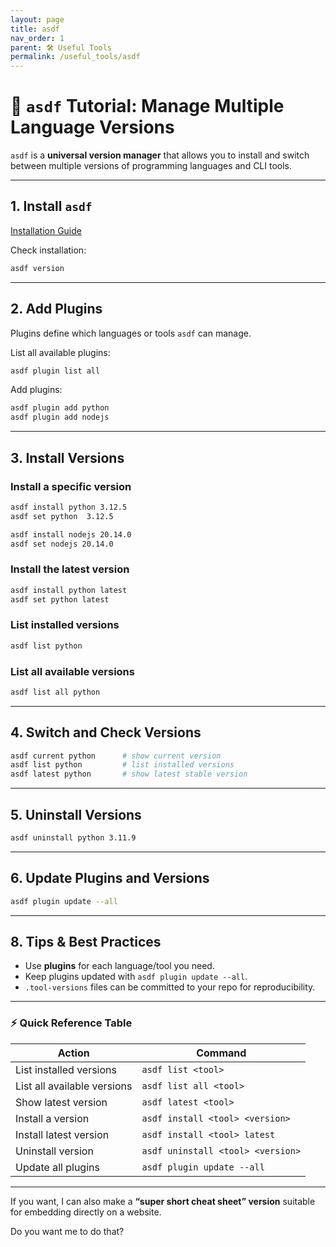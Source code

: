 ```yaml
---
layout: page
title: asdf
nav_order: 1
parent: 🛠️ Useful Tools
permalink: /useful_tools/asdf
---
```


# 🚀 `asdf` Tutorial: Manage Multiple Language Versions

`asdf` is a **universal version manager** that allows you to install and switch between multiple versions of programming languages and CLI tools.

---

## 1. Install `asdf`

[Installation Guide](https://asdf-vm.com/guide/getting-started.html)

Check installation:

```bash
asdf version
```
---

## 2. Add Plugins

Plugins define which languages or tools `asdf` can manage.

List all available plugins:

```bash
asdf plugin list all
```

Add plugins:

```bash
asdf plugin add python
asdf plugin add nodejs
```

---

## 3. Install Versions

### Install a specific version

```bash
asdf install python 3.12.5
asdf set python  3.12.5

asdf install nodejs 20.14.0
asdf set nodejs 20.14.0
```

### Install the latest version

```bash
asdf install python latest
asdf set python latest
```

### List installed versions

```bash
asdf list python
```

### List all available versions

```bash
asdf list all python
```

---

## 4. Switch and Check Versions

```bash
asdf current python      # show current version
asdf list python         # list installed versions
asdf latest python       # show latest stable version
```

---

## 5. Uninstall Versions

```bash
asdf uninstall python 3.11.9
```

---

## 6. Update Plugins and Versions

```bash
asdf plugin update --all
```

---

## 8. Tips & Best Practices

* Use **plugins** for each language/tool you need.
* Keep plugins updated with `asdf plugin update --all`.
* `.tool-versions` files can be committed to your repo for reproducibility.

---

### ⚡ Quick Reference Table

| Action                      | Command                           |
| --------------------------- | --------------------------------- |
| List installed versions     | `asdf list <tool>`                |
| List all available versions | `asdf list all <tool>`            |
| Show latest version         | `asdf latest <tool>`              |
| Install a version           | `asdf install <tool> <version>`   |
| Install latest version      | `asdf install <tool> latest`      |  |
| Uninstall version           | `asdf uninstall <tool> <version>` |
| Update all plugins          | `asdf plugin update --all`        |

---

If you want, I can also make a **“super short cheat sheet” version** suitable for embedding directly on a website.

Do you want me to do that?
